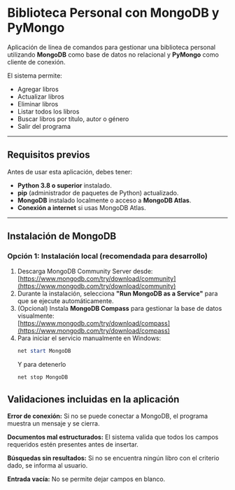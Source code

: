 #  Biblioteca Personal con MongoDB y PyMongo

Aplicación de línea de comandos para gestionar una biblioteca personal utilizando **MongoDB** como base de datos no relacional y **PyMongo** como cliente de conexión.

El sistema permite:
-  Agregar libros
-  Actualizar libros
-  Eliminar libros
-  Listar todos los libros
-  Buscar libros por título, autor o género
-  Salir del programa

---

##  Requisitos previos

Antes de usar esta aplicación, debes tener:

- **Python 3.8 o superior** instalado.
- **pip** (administrador de paquetes de Python) actualizado.
- **MongoDB** instalado localmente o acceso a **MongoDB Atlas**.
- **Conexión a internet** si usas MongoDB Atlas.

---

##  Instalación de MongoDB

###  Opción 1: Instalación local (recomendada para desarrollo)
1. Descarga MongoDB Community Server desde:  
    [https://www.mongodb.com/try/download/community](https://www.mongodb.com/try/download/community)
2. Durante la instalación, selecciona **"Run MongoDB as a Service"** para que se ejecute automáticamente.
3. (Opcional) Instala **MongoDB Compass** para gestionar la base de datos visualmente:  
    [https://www.mongodb.com/try/download/compass](https://www.mongodb.com/try/download/compass)
4. Para iniciar el servicio manualmente en Windows:
   ```powershell
   net start MongoDB
   ```
   Y para detenerlo
   ```powershell
   net stop MongoDB
   ```
##  Validaciones incluidas en la aplicación
**Error de conexión:**
Si no se puede conectar a MongoDB, el programa muestra un mensaje y se cierra.

**Documentos mal estructurados:**
El sistema valida que todos los campos requeridos estén presentes antes de insertar.

**Búsquedas sin resultados:**
Si no se encuentra ningún libro con el criterio dado, se informa al usuario.

**Entrada vacía:**
No se permite dejar campos en blanco.
